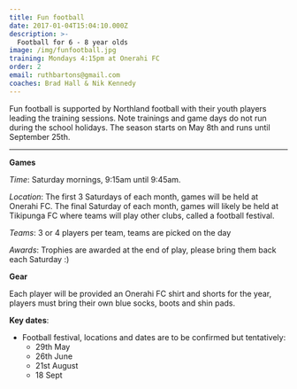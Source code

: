 ```yaml
---
title: Fun football
date: 2017-01-04T15:04:10.000Z
description: >-
  Football for 6 - 8 year olds
image: /img/funfootball.jpg
training: Mondays 4:15pm at Onerahi FC
order: 2
email: ruthbartons@gmail.com
coaches: Brad Hall & Nik Kennedy
---
```


Fun football is supported by Northland football with their youth players leading the training sessions. 
Note trainings and game days do not run during the school holidays. The season starts on May 8th and runs until September 25th.

---
**Games**

_Time_: Saturday mornings, 9:15am until 9:45am. 

_Location_: The first 3 Saturdays of each month, games will be held at Onerahi FC. The final Saturday of each month, games will likely be held at Tikipunga FC where teams will play other clubs, called a football festival.

_Teams_: 3 or 4 players per team, teams are picked on the day

_Awards_: Trophies are awarded at the end of play, please bring them back each Saturday :) 

**Gear**

Each player will be provided an Onerahi FC shirt and shorts for the year, players must bring their own blue socks, boots and shin pads.

**Key dates**:
- Football festival, locations and dates are to be confirmed but tentatively:
   - 29th May
   - 26th June
   - 21st August
   - 18 Sept
